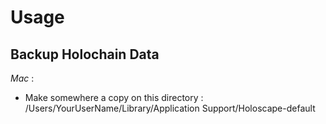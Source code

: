 Usage
==

Backup Holochain Data
-

_Mac_ :
* Make somewhere a copy on this directory : /Users/YourUserName/Library/Application Support/Holoscape-default
